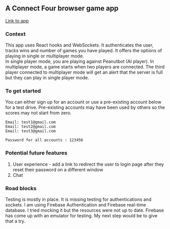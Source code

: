 ## A Connect Four browser game app

[Link to app](https://peanutz-connect-four.herokuapp.com/)

### Context

This app uses React hooks and WebSockets. It authenticates the user, tracks wins and number of games you have played. It offers the options of playing in single or multiplayer mode.  
In single player mode, you are playing against Peanutbot (AI player). In multiplayer mode, a game starts when two players are connected. The third player connected to multiplayer mode will get an alert that the server is full but they can play in single player mode.

### To get started

You can either sign up for an account or use a pre-existing account below for a test drive. Pre-existing accounts may have been used by others so the scores may not start from zero.

```
Email: test1@gmail.com
Email: test2@gmail.com
Email: test3@gmail.com

Password for all accounts : 123456
```

### Potential future features

1. User experience - add a link to redirect the user to login page after they reset their password on a different window
2. Chat

### Road blocks

Testing is mostly in place. It is missing testing for authentications and sockets. I am using Firebase Authentication and Firebase real-time database. I tried mocking it but the resources were not up to date. Firebase has come up with an emulator for testing. My next step would be to give that a try.
